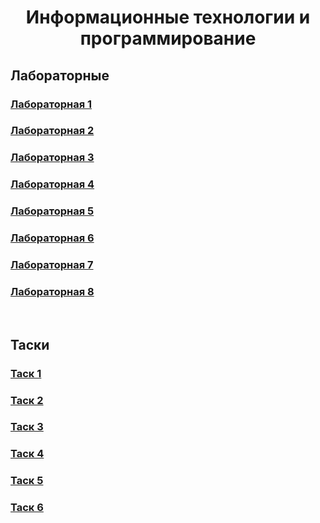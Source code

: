 <h1 align="center">Информационные технологии и программирование</h1>
<h2>Лабораторные</h2>
<h3><a href="https://github.com/Mayum1/ITaP/tree/main/src/Lab1">Лабораторная 1</a></h3>
<h3><a href="https://github.com/Mayum1/ITaP/tree/main/src/Lab2">Лабораторная 2</a></h3>
<h3><a href="https://github.com/Mayum1/ITaP/tree/main/src/Lab3">Лабораторная 3</a></h3>
<h3><a href="https://github.com/Mayum1/ITaP/tree/main/src/Lab4">Лабораторная 4</a></h3>
<h3><a href="https://github.com/Mayum1/ITaP/tree/main/src/Lab5">Лабораторная 5</a></h3>
<h3><a href="https://github.com/Mayum1/ITaP/tree/main/src/Lab6">Лабораторная 6</a></h3>
<h3><a href="https://github.com/Mayum1/ITaP/tree/main/src/Lab7">Лабораторная 7</a></h3>
<h3><a href="https://github.com/Mayum1/ITaP/tree/main/src/Lab8">Лабораторная 8</a></h3>
<br>
<h2>Таски</h2>
<h3><a href="https://github.com/Mayum1/ITaP/tree/main/src/Task1">Таск 1</a></h3>
<h3><a href="https://github.com/Mayum1/ITaP/tree/main/src/Task2">Таск 2</a></h3>
<h3><a href="https://github.com/Mayum1/ITaP/tree/main/src/Task3">Таск 3</a></h3>
<h3><a href="https://github.com/Mayum1/ITaP/tree/main/src/Task4">Таск 4</a></h3>
<h3><a href="https://github.com/Mayum1/ITaP/tree/main/src/Task5">Таск 5</a></h3>
<h3><a href="https://github.com/Mayum1/ITaP/tree/main/src/Task6">Таск 6</a></h3>
